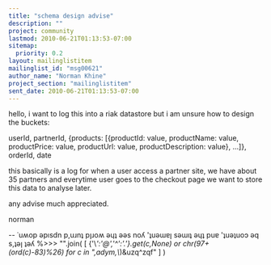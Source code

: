 ```yaml
---
title: "schema design advise"
description: ""
project: community
lastmod: 2010-06-21T01:13:53-07:00
sitemap:
  priority: 0.2
layout: mailinglistitem
mailinglist_id: "msg00621"
author_name: "Norman Khine"
project_section: "mailinglistitem"
sent_date: 2010-06-21T01:13:53-07:00
---
```



hello, i want to log this into a riak datastore but i am unsure how to
design the buckets:

userId, partnerId, {products: [{productId: value, productName: value,
productPrice: value, productUrl: value, productDescription: value},
...]}, orderId, date

this basically is a log for when a user access a partner site, we have
about 35 partners and everytime user goes to the checkout page we want
to store this data to analyse later.

any advise much appreciated.

norman

-- 
˙uʍop ǝpısdn p,uɹnʇ pןɹoʍ ǝɥʇ ǝǝs noʎ 'ʇuǝɯɐן sǝɯıʇ ǝɥʇ puɐ 'ʇuǝʇuoɔ
ǝq s,ʇǝן ʇǝʎ
%&gt;&gt;&gt; "".join( [ {'\\*':'@','^':'.'}.get(c,None) or
chr(97+(ord(c)-83)%26) for c in ",adym,\\*)&uzq^zqf" ] )

